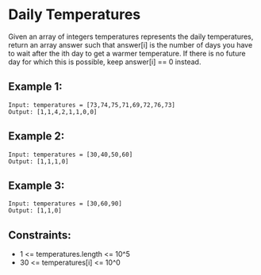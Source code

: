 # Daily Temperatures

Given an array of integers temperatures represents the daily temperatures, return an array answer such that answer[i] is the number of days you have to wait after the ith day to get a warmer temperature. If there is no future day for which this is possible, keep answer[i] == 0 instead.

## Example 1:

```
Input: temperatures = [73,74,75,71,69,72,76,73]
Output: [1,1,4,2,1,1,0,0]
```

## Example 2:

```
Input: temperatures = [30,40,50,60]
Output: [1,1,1,0]
```

## Example 3:

```
Input: temperatures = [30,60,90]
Output: [1,1,0]
```

## Constraints:

- 1 <= temperatures.length <= 10^5
- 30 <= temperatures[i] <= 10^0
